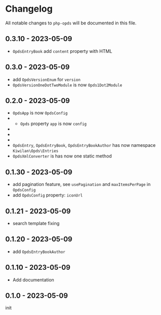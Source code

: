 # Changelog

All notable changes to `php-opds` will be documented in this file.

## 0.3.10 - 2023-05-09

- `OpdsEntryBook` add `content` property with HTML

## 0.3.0 - 2023-05-09

- add `OpdsVersionEnum` for `version`
- `OpdsVersionOneDotTwoModule` is now `Opds1Dot2Module`

## 0.2.0 - 2023-05-09

- `OpdsApp` is now `OpdsConfig`
- - `Opds` property `app` is now `config`
- 
- 
- 
- `OpdsEntry`, `OpdsEntryBook`, `OpdsEntryBookAuthor` has now namespace `Kiwilan\Opds\Entries`
- `OpdsXmlConverter` is has now one static method

## 0.1.30 - 2023-05-09

- add pagination feature, see `usePagination` and `maxItemsPerPage` in `OpdsConfig`
- add `OpdsConfig` property: `iconUrl`

## 0.1.21 - 2023-05-09

- search template fixing

## 0.1.20 - 2023-05-09

- add `OpdsEntryBookAuthor`

## 0.1.10 - 2023-05-09

- Add documentation

## 0.1.0 - 2023-05-09

init
